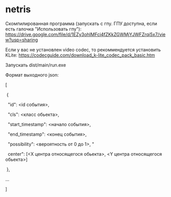 # netris

Скомпилированная программа (запускать с гпу. ГПУ доступна, если есть галочка "Использовать гпу"): https://drive.google.com/file/d/1EZy3ohIMFci4fZKkZGWMjYJWFZrqi5x7/view?usp=sharing

Если у вас не установлен video codec, то рекоммендуется установить KLite: https://codecguide.com/download_k-lite_codec_pack_basic.htm

Запускать dist/main/run.exe

Формат выходного json:

[

&nbsp;{

&nbsp;&nbsp;"id": <id события>, 

&nbsp;&nbsp;"cls": <класс обьекта>, 

&nbsp;&nbsp;"start_timestamp": <начало события>, 

&nbsp;&nbsp;"end_timestamp": <конец события>, 

&nbsp;&nbsp;"possibility": <вероятность от 0 до 1>, "

&nbsp;&nbsp;center": [<X центра относящегося обьекта>, <Y центра относящегося обьекта>]
  
&nbsp;},

...

]
